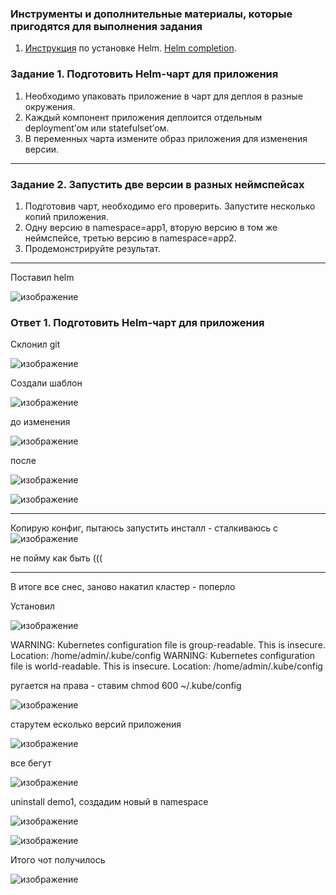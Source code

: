 ### Инструменты и дополнительные материалы, которые пригодятся для выполнения задания

1. [Инструкция](https://helm.sh/docs/intro/install/) по установке Helm. [Helm completion](https://helm.sh/docs/helm/helm_completion/).

### Задание 1. Подготовить Helm-чарт для приложения

1. Необходимо упаковать приложение в чарт для деплоя в разные окружения. 
2. Каждый компонент приложения деплоится отдельным deployment’ом или statefulset’ом.
3. В переменных чарта измените образ приложения для изменения версии.

------
### Задание 2. Запустить две версии в разных неймспейсах

1. Подготовив чарт, необходимо его проверить. Запуститe несколько копий приложения.
2. Одну версию в namespace=app1, вторую версию в том же неймспейсе, третью версию в namespace=app2.
3. Продемонстрируйте результат.


---
Поставил helm

![изображение](https://github.com/Vadim-Nazarov/netologi/assets/107613708/64426ebf-0e5e-4593-9d25-7197002d2d1f)

### Ответ 1. Подготовить Helm-чарт для приложения

Склонил git

![изображение](https://github.com/Vadim-Nazarov/netologi/assets/107613708/de1fac1a-79d4-4c7b-95ce-9eca086624f6)

Создали шаблон

![изображение](https://github.com/Vadim-Nazarov/netologi/assets/107613708/a9b14e25-4165-4895-9351-204dff517494)

до изменения 

![изображение](https://github.com/Vadim-Nazarov/netologi/assets/107613708/019f842a-cbc5-4f46-9304-e562b6d72128)

после 

![изображение](https://github.com/Vadim-Nazarov/netologi/assets/107613708/080da091-01fc-4efd-889c-bc2eb145448c)

![изображение](https://github.com/Vadim-Nazarov/netologi/assets/107613708/e260ed4c-04c9-4463-a419-bda2f0743f43)

----------------
Копирую конфиг, пытаюсь запустить инсталл - сталкиваюсь с 
![изображение](https://github.com/Vadim-Nazarov/netologi/assets/107613708/c93480b2-862c-4692-8bfb-cca72f30ff62)

не пойму как быть (((

----------------------

В итоге все снес, заново накатил кластер - поперло

Установил

![изображение](https://github.com/Vadim-Nazarov/netologi/assets/107613708/302d3416-03a6-42dd-93e0-4f0c8699644a)

WARNING: Kubernetes configuration file is group-readable. This is insecure. Location: /home/admin/.kube/config
WARNING: Kubernetes configuration file is world-readable. This is insecure. Location: /home/admin/.kube/config

ругается на права - ставим chmod 600 ~/.kube/config

![изображение](https://github.com/Vadim-Nazarov/netologi/assets/107613708/ab18e416-8840-4486-936b-bf58fc80dfd2)

старутем есколько версий приложения

![изображение](https://github.com/Vadim-Nazarov/netologi/assets/107613708/ab32c3ea-f54f-422c-9afb-3df6ae409ecf)

все бегут

![изображение](https://github.com/Vadim-Nazarov/netologi/assets/107613708/3a0a1e94-58cf-420d-8e5f-11b5e1fb3b14)

uninstall demo1, создадим новый в namespace

![изображение](https://github.com/Vadim-Nazarov/netologi/assets/107613708/d142d2b1-4a46-40cc-8922-c355d1a8a72b)

![изображение](https://github.com/Vadim-Nazarov/netologi/assets/107613708/a165aa0a-e23c-4520-965e-ab16628bdf2e)

Итого чот получилось

![изображение](https://github.com/Vadim-Nazarov/netologi/assets/107613708/5aea4af4-59d8-449a-96b8-8619cb08f66e)
















